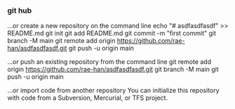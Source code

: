 

### git hub
…or create a new repository on the command line
echo "# asdfasdfasdf" >> README.md
git init
git add README.md
git commit -m "first commit"
git branch -M main
git remote add origin https://github.com/rae-han/asdfasdfasdf.git
git push -u origin main

…or push an existing repository from the command line
git remote add origin https://github.com/rae-han/asdfasdfasdf.git
git branch -M main
git push -u origin main

…or import code from another repository
You can initialize this repository with code from a Subversion, Mercurial, or TFS project.